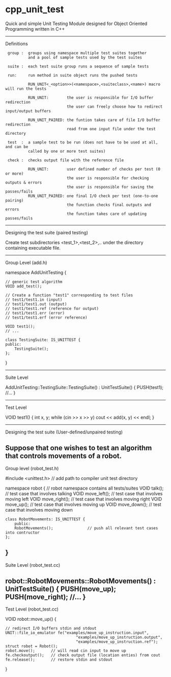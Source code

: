 cpp_unit_test
=============

Quick and simple Unit Testing Module designed for
Object Oriented Programming written in C++

*****************************************************************
Definitions

     group :  groups using namespace multiple test suites together
              and a pool of sample tests used by the test suites

     suite :  each test suite group runs a sequence of sample tests

     run:     run method in suite object runs the pushed tests

              RUN_UNIT<_<option>>(<namespace>,<suiteclass>,<name>) macro will run the tests

	          RUN_UNIT:        the user is responsible for I/O buffer redirection
                               the user can freely choose how to redirect input/output buffers

              RUN_UNIT_PAIRED: the funtion takes care of file I/O buffer redirection
                               read from one input file under the test directory

     test  :  a sample test to be run (does not have to be used at all, and can be
              called by one or more test suites)

     check :  checks output file with the reference file

              RUN_UNIT:        user defined number of checks per test (0 or more)
                               the user is responsible for checking outputs & errors
                               the user is responsible for saving the passes/fails
              RUN_UNIT_PAIRED: one final I/O check per test (one-to-one pairing)
                               the function checks final outputs and errors
                               the function takes care of updating passes/fails


*****************************************************************
Designing the test suite (paired testing)

Create test subdirectories <test_1>,<test_2>,.. under the directory containing
executable file.

-----------------------------------------------------------------
Group Level (add.h)

namespace AddUnitTesting {

    // generic test algorithm
    VOID add_test();

    // Create a function "test1" corresponding to test files
    // test1/test1.in (input)
    // test1/test1.out (output)
    // test1/test1.ref (reference for output)
    // test1/test1.err (error)
    // test1/test1.erf (error reference)

    VOID test1();
    // ...

    class TestingSuite: IS_UNITTEST {
    public:
        TestingSuite();
    };
}

-----------------------------------------------------------------
Suite Level

AddUnitTesting::TestingSuite::TestingSuite() : UnitTestSuite() {
    PUSH(test1);
    //...
}

-----------------------------------------------------------------
Test Level

VOID test1() {
    int x, y;
    while (cin >> x >> y)
        cout << add(x, y) << endl;
}


*****************************************************************
Designing the test suite (User-defined/unpaired testing)

Suppose that one wishes to test an algorithm that controls movements of a robot.
-----------------------------------------------------------------
Group level (robot_test.h)

#include <unittest.h>                   // add path to compiler unit test directory

namespace robot {                       // robot namespace contains all tests/suites
    VOID talk();                        // test case that involves talking
    VOID move_left();                   // test case that involves moving left
    VOID move_right();                  // test case that involves moving right
    VOID move_up();                     // test case that involves moving up
    VOID move_down();                   // test case that involves moving down

    class RobotMovements: IS_UNITTEST {
        public:
        RobotMovements();               // push all relevant test cases into contructor
    };
}
-----------------------------------------------------------------
Suite Level (robot_test.cc)

robot::RobotMovements::RobotMovements() : UnitTestSuite() {
    PUSH(move_up);
    PUSH(move_right);
    //...
}
-----------------------------------------------------------------
Test Level (robot_test.cc)

VOID robot::move_up() {

    // redirect I/O buffers stdin and stdout
    UNIT::file_io_emulator fe("examples/move_up_instruction.input",
                                   "examples/move_up_instruction.output",
                                   "examples/move_up_instruction.ref");
    struct robot = Robot();
    robot.move();       // will read cin input to move up
    fe.checkoutput();   // check output file (location enties) from cout
    fe.release();       // restore stdin and stdout
}
